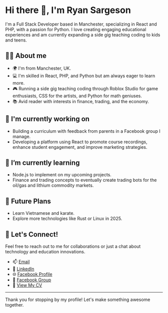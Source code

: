# Hi there 👋, I'm Ryan Sargeson

I'm a Full Stack Developer based in Manchester, specializing in React and PHP, with a passion for Python. I love creating engaging educational experiences and am currently expanding a side gig teaching coding to kids and teens.

## 🙋‍♂️ About me

- 🌍 I'm from Manchester, UK.
- 💻 I'm skilled in React, PHP, and Python but am always eager to learn more.
- 🎮 Running a side gig teaching coding through Roblox Studio for game enthusiasts, CSS for the artists, and Python for math geniuses.
- 📚 Avid reader with interests in finance, trading, and the economy.

## 🔭 I'm currently working on

- Building a curriculum with feedback from parents in a Facebook group I manage.
- Developing a platform using React to promote course recordings, enhance student engagement, and improve marketing strategies.

## 🌱 I’m currently learning

- Node.js to implement on my upcoming projects.
- Finance and trading concepts to eventually create trading bots for the oil/gas and lithium commodity markets.

## 🔨 Future Plans

- Learn Vietnamese and karate.
- Explore more technologies like Rust or Linux in 2025.

## 💬 Let's Connect!

Feel free to reach out to me for collaborations or just a chat about technology and education innovations.

- 📫 [Email](mailto:ryanjamesweb21@gmail.com)
- 📘 [LinkedIn](https://www.linkedin.com/in/ryan-sargeson-aa667b150/)
- 🌐 [Facebook Profile](https://www.facebook.com/profile.php?id=61552409201563)
- 👥 [Facebook Group](https://www.facebook.com/groups/830798185411874)
- 📄 [View My CV](https://app.enhancv.com/share/1b75f186/?utm_medium=growth&utm_campaign=share-resume&utm_source=dynamic)

---

Thank you for stopping by my profile! Let's make something awesome together.

